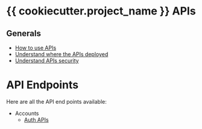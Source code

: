 # {{ cookiecutter.project_name }} APIs
## Generals
* [How to use APIs](howto.md)
* [Understand where the APIs deployed](environments.md)
* [Understand APIs security](security.md)

# API Endpoints
Here are all the API end points available:

* Accounts
  * [Auth APIs](accounts/auth-apis.md)
